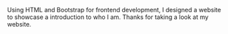 Using HTML and Bootstrap for frontend development, I designed a website to showcase a introduction to who I am. Thanks for taking a look at my website.
